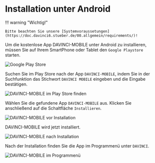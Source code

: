 # Installation unter Android

!!! warning "Wichtig!"

    Bitte beachten Sie unsere [Systemvoraussetungen](https://doc.davinci6.stueber.de/00.allgemein/requirements/)!

Um die kostenlose App DAVINCI-MOBILE unter Android zu installieren, müssen Sie auf Ihrem SmartPhone oder Tablet den `Google Playstore` starten.

![Google Play Store](/assets/images/appandroidplaystoremarked.png "Google Play Store")

Suchen Sie im Play Store nach der App `DAVINCI-MOBILE`, indem Sie in der Suchfunktion das Stichwort `DAVINCI MOBILE` eingeben und die Eingabe bestätigen.

![DAVINCI-MOBILE im Play Store finden](/assets/images/appandroidinstall1.png)

Wählen Sie die gefundene App `DAVINCI-MOBILE` aus. Klicken Sie anschließend auf die Schaltfläche `Installieren`.

![DAVINCI-MOBILE vor Installation](/assets/images/appandroidinstall2.png)

DAVINCI-MOBILE wird jetzt installiert.

![DAVINCI-MOBILE nach Installation](/assets/images/appandroidinstall3.png)

Nach der Installation finden Sie die App im Programmenü unter `DAVINCI`.

![DAVINCI-MOBILE im Programmenü](/assets/images/appandroiddesktop.png)

